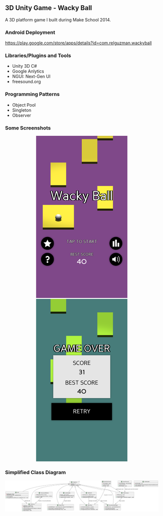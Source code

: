 ## 3D Unity Game - Wacky Ball

A 3D platform game I built during Make School 2014.

### Android Deployment

<a href="https://play.google.com/store/apps/details?id=com.relguzman.wackyball">https://play.google.com/store/apps/details?id=com.relguzman.wackyball</a>

### Libraries/Plugins and Tools

- Unity 3D C\#
- Google Anlytics
- NGUI: Next-Gen UI
- freesound.org

### Programming Patterns

- Object Pool
- Singleton
- Observer

### Some Screenshots

<p align="center">
  <img src="https://raw.githubusercontent.com/rgap/3D-Unity-Game-Wacky-Ball/main/images/menu.png" width="300" alt="Menu">
  <img src="https://raw.githubusercontent.com/rgap/3D-Unity-Game-Wacky-Ball/main/images/game-over.png" width="300" alt="Game Over">
</p>

### Simplified Class Diagram

<p align="center">
  <img src="https://raw.githubusercontent.com/rgap/3D-Unity-Game-Wacky-Ball/main/images/uml-diagram.png" width="800" alt="Simplified Class Diagram">
</p>
